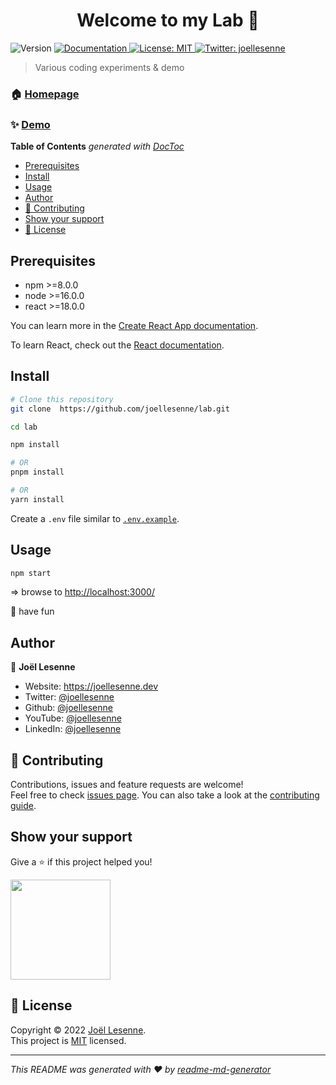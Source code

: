 <h1 align="center">
  Welcome to my Lab 👋
</h1>
<p>
  <img alt="Version" src="https://img.shields.io/badge/version-2.0.0-blue.svg?cacheSeconds=2592000" />
  <a href="https://github.com/joellesenne/lab.joellesenne.dev#readme" target="_blank">
    <img alt="Documentation" src="https://img.shields.io/badge/documentation-yes-brightgreen.svg" />
  </a>
  <a href="LICENSE" target="_blank">
    <img alt="License: MIT" src="https://img.shields.io/badge/License-MIT-yellow.svg" />
  </a>
  <a href="https://twitter.com/joellesenne" target="_blank">
    <img alt="Twitter: joellesenne" src="https://img.shields.io/twitter/follow/joellesenne.svg?style=social" />
  </a>
</p>

> Various coding experiments & demo

### 🏠 [Homepage](https://github.com/joellesenne/lab.joellesenne.dev)

### ✨ [Demo](https://lab.joellesenne.dev)

**Table of Contents** _generated with [DocToc](https://github.com/thlorenz/doctoc)_

- [Prerequisites](#prerequisites)
- [Install](#install)
- [Usage](#usage)
- [Author](#author)
- [🤝 Contributing](#-contributing)
- [Show your support](#show-your-support)
- [📝 License](#-license)

<!-- END doctoc generated TOC please keep comment here to allow auto update -->

## Prerequisites

- npm >=8.0.0
- node >=16.0.0
- react >=18.0.0

You can learn more in the [Create React App documentation](https://facebook.github.io/create-react-app/docs/getting-started).

To learn React, check out the [React documentation](https://reactjs.org/).

## Install

```sh
# Clone this repository
git clone  https://github.com/joellesenne/lab.git

cd lab

npm install

# OR
pnpm install

# OR
yarn install
```
Create a `.env` file similar to [`.env.example`](.env.example).

## Usage

```sh
npm start
```

=> browse to [http://localhost:3000/](http://localhost:3000/)

🎉 have fun

## Author

👤 **Joël Lesenne**

- Website: https://joellesenne.dev
- Twitter: [@joellesenne](https://twitter.com/joellesenne)
- Github: [@joellesenne](https://github.com/joellesenne)
- YouTube: [@joellesenne](https://youtube.com/@joellesenne)
- LinkedIn: [@joellesenne](https://linkedin.com/in/joellesenne)

## 🤝 Contributing

Contributions, issues and feature requests are welcome!<br />Feel free to check [issues page](https://github.com/joellesenne/lab.joellesenne.dev/issues). You can also take a look at the [contributing guide](https://github.com/joellesenne/lab.joellesenne.dev/blob/main/CONTRIBUTING.md).

## Show your support

Give a ⭐️ if this project helped you!

<a href="https://www.patreon.com/joellesenne">
  <img src="https://c5.patreon.com/external/logo/become_a_patron_button@2x.png" width="160">
</a>

## 📝 License

Copyright © 2022 [Joël Lesenne](https://github.com/joellesenne). <br />
This project is [MIT](LICENSE) licensed.

---

_This README was generated with ❤️ by [readme-md-generator](https://github.com/kefranabg/readme-md-generator)_
